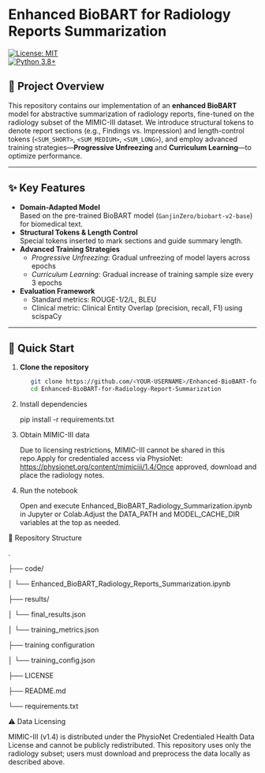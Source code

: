 # Enhanced BioBART for Radiology Reports Summarization

[![License: MIT](https://img.shields.io/badge/License-MIT-yellow.svg)](LICENSE)  
[![Python 3.8+](https://img.shields.io/badge/python-3.8%2B-blue.svg)](https://www.python.org/)

## 📖 Project Overview

This repository contains our implementation of an **enhanced BioBART** model for abstractive summarization of radiology reports, fine-tuned on the radiology subset of the MIMIC-III dataset. We introduce structural tokens to denote report sections (e.g., Findings vs. Impression) and length-control tokens (`<SUM_SHORT>`, `<SUM_MEDIUM>`, `<SUM_LONG>`), and employ advanced training strategies—**Progressive Unfreezing** and **Curriculum Learning**—to optimize performance.

---

## ✨ Key Features

- **Domain-Adapted Model**  
  Based on the pre-trained BioBART model (`GanjinZero/biobart-v2-base`) for biomedical text.
- **Structural Tokens & Length Control**  
  Special tokens inserted to mark sections and guide summary length.
- **Advanced Training Strategies**  
  - *Progressive Unfreezing*: Gradual unfreezing of model layers across epochs  
  - *Curriculum Learning*: Gradual increase of training sample size every 3 epochs
- **Evaluation Framework**  
  - Standard metrics: ROUGE-1/2/L, BLEU  
  - Clinical metric: Clinical Entity Overlap (precision, recall, F1) using scispaCy

---

## 🚀 Quick Start

1. **Clone the repository**  
   ```bash
      git clone https://github.com/<YOUR-USERNAME>/Enhanced-BioBART-for-Radiology-Report-Summarization.git
      cd Enhanced-BioBART-for-Radiology-Report-Summarization
   
2. Install dependencies
    
   pip install -r requirements.txt
   
4. Obtain MIMIC-III data
   
   Due to licensing restrictions, MIMIC-III cannot be shared in this repo.Apply for credentialed access via PhysioNet: https://physionet.org/content/mimiciii/1.4/Once approved, download and place the radiology notes.

6. Run the notebook
   
   Open and execute Enhanced_BioBART_Radiology_Summarization.ipynb in Jupyter or Colab.Adjust the DATA_PATH and MODEL_CACHE_DIR variables at the top as needed.

📂 Repository Structure

.

├── code/

│   └── Enhanced_BioBART_Radiology_Reports_Summarization.ipynb

├── results/

│   └── final_results.json

│   └── training_metrics.json

├── training configuration

│   └── training_config.json

├── LICENSE

├── README.md

└── requirements.txt



⚠️ Data Licensing

MIMIC-III (v1.4) is distributed under the PhysioNet Credentialed Health Data License and cannot be publicly redistributed.
This repository uses only the radiology subset; users must download and preprocess the data locally as described above.
